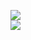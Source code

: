 [![](https://img.shields.io/badge/Made%20With-Github%20Spray-lightgrey.svg?style=for-the-badge&logo=github)](https://github.com/Annihil/github-spray#29142)  
[![](https://i.imgur.com/2DrTn0Z.gif)](https://github.com/Annihil/github-spray)